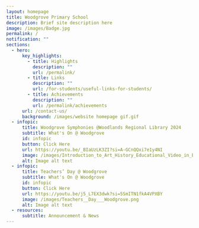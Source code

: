 ```yaml
---
layout: homepage
title: Woodgrove Primary School
description: Brief site description here
image: /images/Badge.jpg
permalink: /
notification: ""
sections:
  - hero:
      key_highlights:
        - title: Highlights
          description: ""
          url: /permalink/
        - title: Links
          description: ""
          url: /for-students/useful-links-for-students/
        - title: Achievements
          description: ""
          url: /permalink/achievements
      url: /contact-us/
      background: /images/website homepage gif.gif
  - infopic:
      title: Woodgrove Symphonies @Woodlands Regional Library 2024
      subtitle: What's On @ Woodgrove
      id: infopic
      button: Click Here
      url: https://youtu.be/_BIaUzLK3ZI?si=A-GCnQQxi7e1y4NI
      image: /images/Introduction_to_Art_History_Educational_Video_in_Brown_Dark_Brown_Green_Collage_Photographic_Style.png
      alt: Image alt text
  - infopic:
      title: Teachers’ Day @ Woodgrove
      subtitle: What's On @ Woodgrove
      id: infopic
      button: Click Here
      url: https://youtu.be/j5_L7EX3dwk?si=5SmITN1fkA4VPXBY
      image: /images/Teachers__Day___Woodgrove.png
      alt: Image alt text
  - resources:
      subtitle: Announcement & News
---
```

